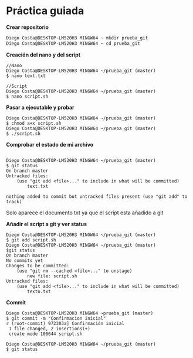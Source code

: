 # Práctica guiada

**Crear repositorio**
```bash
Diego Costa@DESKTOP-LM520H3 MINGW64 ~ mkdir prueba_git
Diego Costa@DESKTOP-LM520H3 MINGW64 ~ cd prueba_git
```

**Creación del nano y del script**
```
//Nano
Diego Costa@DESKTOP-LM520H3 MINGW64 ~/prueba_git (master)
$ nano text.txt

//Script
Diego Costa@DESKTOP-LM520H3 MINGW64 ~/prueba_git (master) 
$ nano script.sh
```

**Pasar a ejecutable y probar**
```
Diego Costa@DESKTOP-LM520H3 MINGW64 ~/prueba_git (master)
$ chmod a+x script.sh
Diego Costa@DESKTOP-LM520H3 MINGW64 ~/prueba_git (master)
$ ./script.sh
```

**Comprobar el estado de mi archivo**
```

Diego Costa@DESKTOP-LM520H3 MINGW64 ~/prueba_git (master)
$ git status
On branch master
Untracked files:
    (use "git add <file>..." to include in what will be committed)
        text.txt

nothing added to commit but untracked files present (use "git add" to track)
```
Solo aparece el documento txt ya que el script esta añadido a git

**Añadir el script a git y ver status**
```
Diego Costa@DESKTOP-LM520H3 MINGW64 ~/prueba_git (master)
$ git add script.sh
Diego Costa@DESKTOP-LM520H3 MINGW64 ~/prueba_git (master)
$git status
On branch master
No commits yet
Changes to be committed:
    (use "git rm --cached <file>..." to unstage)
        new file: script.sh
Untracked files:
    (use "git add <file>..." to include in what will be committed)
        texto.txt
```
**Commit**
```
Diego Costa@DESKTOP-LM520H3 MINGW64 ~prueba_git (master)
$ git commit -m "Confirmacion inicial"
r (root-commit) 972303a] Confirmación inicial
 1 file changed, 2 insertions(+)
 create mode 100644 script.sh

Diego Costa@DESKTOP-LM520H3 MINGW64 ~/prueba_git (master)
$ git status

```

